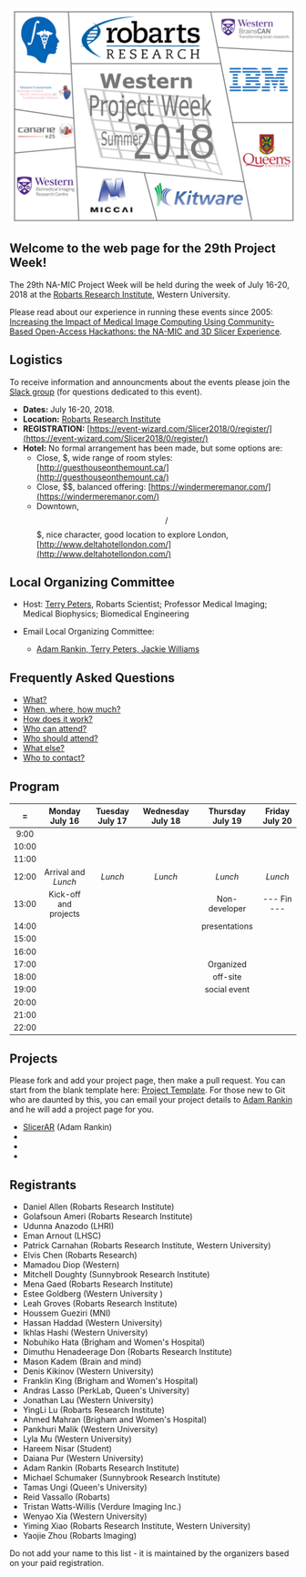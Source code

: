 ![PW29](PW29.png)
## Welcome to the web page for the 29th Project Week!
The 29th NA-MIC Project Week will be held during the week of July 16-20, 2018 at the [Robarts Research Institute](http://www.robarts.ca/), Western University.

Please read about our experience in running these events since 2005: [Increasing the Impact of Medical Image Computing Using
Community-Based Open-Access Hackathons: the NA-MIC and 3D Slicer Experience](http://www.spl.harvard.edu/publications/item/view/3004).

## Logistics

To receive information and announcments about the events please join the [Slack group](https://join.slack.com/t/spww/shared_invite/enQtMzk4MDQyMDI1NjU0LTIwZDU2MGY4N2MzYTdmMzE1ZTlmNzA2NmNhYjE5MTA0NWMyY2RhMDQyMWYwMjkzYmU3MTczZmE0NTM0ZDZjNDQ) (for questions dedicated to this event).

+ **Dates:** July 16-20, 2018.
+ **Location:** [Robarts Research Institute](https://www.google.ca/maps/@43.0113638,-81.2738561,3a,75y,340.63h,93.84t/data=!3m6!1e1!3m4!1sqB04BofO2fkNxgxlzynSRA!2e0!7i13312!8i6656)
+ **REGISTRATION:** [https://event-wizard.com/Slicer2018/0/register/](https://event-wizard.com/Slicer2018/0/register/)
+ **Hotel:** No formal arrangement has been made, but some options are:
  + Close, $, wide range of room styles: [http://guesthouseonthemount.ca/](http://guesthouseonthemount.ca/)
  + Close, $$, balanced offering: [https://windermeremanor.com/](https://windermeremanor.com/)
  + Downtown, $$/$$$, nice character, good location to explore London, [http://www.deltahotellondon.com/](http://www.deltahotellondon.com/)

## Local Organizing Committee
 
- Host: [Terry Peters](http://www.robarts.ca/terry-peters), Robarts Scientist; Professor Medical Imaging; Medical Biophysics; Biomedical Engineering

- Email Local Organizing Committee:
  - [Adam Rankin, Terry Peters, Jackie Williams](mailto:arankin@robarts.ca,tpeters@robarts.ca,jwilliams@robarts.ca?cc=tkapur@bwh.harvard.edu&subject=ProjectWeek28)

## Frequently Asked Questions

+ [What?](../README.md#what)
+ [When, where, how much?](../README.md#when-where-how-much)
+ [How does it work?](../README.md#how-does-it-work)
+ [Who can attend?](../README.md#who-can-attend)
+ [Who should attend?](../README.md#who-should-attend)
+ [What else?](../README.md#what-else)
+ [Who to contact?](../README.md#who-to-contact)

## Program
|   =    |Monday July 16 | Tuesday July 17 | Wednesday July 18 | Thursday July 19 | Friday July 20
|:---:   |     :---:     |     :---:       |     :---:         |     :---:        |     :---:    
|9:00    |               |                 |                   |                  |
|10:00   |               |                 |                   |                  |
|11:00   |               |                 |                   |                  |
|12:00   |Arrival and *Lunch*|  *Lunch*    |    *Lunch*        |     *Lunch*      |    *Lunch*
|13:00   |Kick-off and projects|           |                   |   Non-developer  |    --- Fin ---
|14:00   |               |                 |                   |   presentations  |
|15:00   |               |                 |                   |                  |
|16:00   |               |                 |                   |                  |
|17:00   |               |                 |                   |     Organized    |
|18:00   |               |                 |                   |     off-site     |
|19:00   |               |                 |                   |    social event  |
|20:00   |               |                 |                   |                  |
|21:00   |               |                 |                   |                  |
|22:00   |               |                 |                   |                  |

## Projects <a name="ProjectsList"/>
Please fork and add your project page, then make a pull request. You can start from the blank template here: [Project Template](./Projects/Template/README.md). For those new to Git who are daunted by this, you can email your project details to [Adam Rankin](mailto:arankin@robarts.ca) and he will add a project page for you.

+ [SlicerAR](./Projects/SlicerAR.md) (Adam Rankin)
+ 
+ 
+ 

## Registrants
+ Daniel Allen (Robarts Research Institute)
+ Golafsoun Ameri (Robarts Research Institute)
+ Udunna Anazodo (LHRI)
+ Eman Arnout (LHSC)
+ Patrick Carnahan (Robarts Research Institute, Western University)
+ Elvis Chen (Robarts Research)
+ Mamadou Diop (Western)
+ Mitchell Doughty (Sunnybrook Research Institute)
+ Mena  Gaed (Robarts Research Institute)
+ Estee Goldberg (Western University )
+ Leah Groves (Robarts Research Institute)
+ Houssem Gueziri (MNI)
+ Hassan Haddad (Western University)
+ Ikhlas Hashi (Western University)
+ Nobuhiko Hata (Brigham and Women's Hospital)
+ Dimuthu Henadeerage Don (Robarts Research Institute)
+ Mason Kadem (Brain and mind)
+ Denis Kikinov (Western University)
+ Franklin King (Brigham and Women's Hospital)
+ Andras Lasso (PerkLab, Queen's University)
+ Jonathan Lau (Western University)
+ YingLi Lu (Robarts Research Institute)
+ Ahmed Mahran (Brigham and Women's Hospital)
+ Pankhuri Malik (Western University)
+ Lyla Mu (Western University)
+ Hareem Nisar (Student)
+ Daiana Pur (Western University)
+ Adam Rankin (Robarts Research Institute)
+ Michael Schumaker (Sunnybrook Research Institute)
+ Tamas Ungi (Queen's University)
+ Reid Vassallo (Robarts)
+ Tristan Watts-Willis (Verdure Imaging Inc.)
+ Wenyao Xia (Western University)
+ Yiming Xiao (Robarts Research Institute, Western University)
+ Yaojie Zhou (Robarts Imaging)

Do not add your name to this list - it is maintained by the organizers based on your paid registration.
